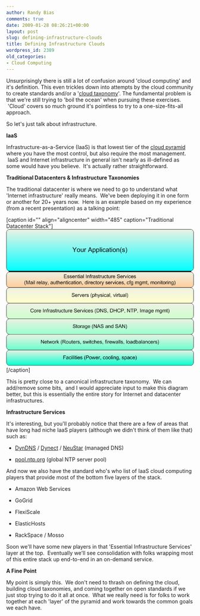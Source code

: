 ```yaml
---
author: Randy Bias
comments: true
date: 2009-01-28 08:26:21+00:00
layout: post
slug: defining-infrastructure-clouds
title: Defining Infrastructure Clouds
wordpress_id: 2389
old_categories:
- Cloud Computing
---
```


Unsurprisingly there is still a lot of confusion around 'cloud computing' and it's definition. This even trickles down into attempts by the cloud community to create standards and/or a '[cloud taxonomy](http://news.cnet.com/8301-19413_3-10148806-240.html)'. The fundamental problem is that we're still trying to 'boil the ocean' when pursuing these exercises.  'Cloud' covers so much ground it's pointless to try to a one-size-fits-all approach.

So let's just talk about infrastructure.

**IaaS**

Infrastructure-as-a-Service (IaaS) is that lowest tier of the [cloud pyramid](http://blog.gogrid.com/2008/06/24/the-cloud-pyramid/) where you have the most control, but also require the most management.  IaaS and Internet infrastructure in general isn't nearly as ill-defined as some would have you believe.  It's actually rather straightforward.

**Traditional Datacenters & Infrastructure Taxonomies**

The traditional datacenter is where we need to go to understand what 'Internet infrastructure' really means.  We've been deploying it in one form or another for 20+ years now.  Here is an example based on my experience (from a recent presentation) as a talking point:

[caption id="" align="aligncenter" width="485" caption="Traditional Datacenter Stack"][![Traditional Datacenter Stack](/assets/media/external/traditional-datacenter-stack.png)](/assets/media/external/traditional-datacenter-stack.png)[/caption]

This is pretty close to a canonical infrastructure taxonomy.  We can add/remove some bits,  and I would appreciate input to make this diagram better, but this is essentially the entire story for Internet and datacenter infrastructures.

**Infrastructure Services**

It's interesting, but you'll probably notice that there are a few of areas that have long had niche IaaS players (although we didn't think of them like that) such as:



	
  * [DynDNS](http://www.dyndns.com) / [Dynect](http://www.dynect.com) / [NeuStar](http://www.neustar.biz/) (managed DNS)

	
  * [pool.ntp.org](http://www.pool.ntp.org/) (global NTP server pool)


And now we also have the standard who's who list of IaaS cloud computing players that provide most of the bottom five layers of the stack.

	
  * Amazon Web Services

	
  * GoGrid

	
  * FlexiScale

	
  * ElasticHosts

	
  * RackSpace / Mosso


Soon we'll have some new players in that 'Essential Infrastructure Services' layer at the top.  Eventually we'll see consolidation with folks wrapping most of this entire stack up end-to-end in an on-demand service.

**A Fine Point**

My point is simply this.  We don't need to thrash on defining the cloud, building cloud taxonomies, and coming together on open standards if we just stop trying to do it all at once.  What we really need is for folks to work together at each 'layer' of the pyramid and work towards the common goals we each have.
